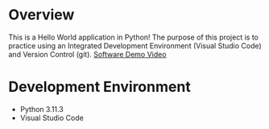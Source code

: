 # Overview

This is a Hello World application in Python! The purpose of this project is to practice using an Integrated Development Environment (Visual Studio Code) and Version Control (git).
[Software Demo Video]([http://youtube.link.goes.here](https://youtu.be/HTO0t-Y5gHE))

# Development Environment

- Python 3.11.3
- Visual Studio Code
